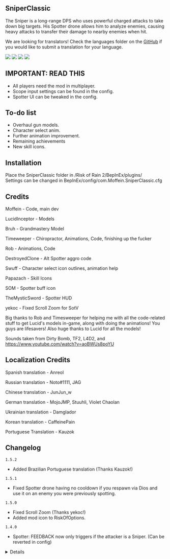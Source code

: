 ## SniperClassic
The Sniper is a long-range DPS who uses powerful charged attacks to take down big targets. His Spotter drone allows him to analyze enemies, causing heavy attacks to transfer their damage to nearby enemies when hit.

We are looking for translators! Check the languages folder on the [GitHub](https://github.com/moffein/sniperclassic/tree/master/language) if you would like to submit a translation for your language.

[![](https://i.imgur.com/vStU2Qf.jpg)]()
[![](https://i.imgur.com/CtGlb8K.jpg)]()
[![](https://i.imgur.com/GVvPEpp.jpg)]()
[![](https://i.imgur.com/xWzdIKu.png)]()

## IMPORTANT: READ THIS
- All players need the mod in multiplayer.
- Scope input settings can be found in the config.
- Spotter UI can be tweaked in the config.

## To-do list
- Overhaul gun models.
- Character select anim.
- Further animation improvement.
- Remaining achievements
- New skill icons.

## Installation
Place the SniperClassic folder in /Risk of Rain 2/BepInEx/plugins/  
Settings can be changed in BepInEx/config/com.Moffein.SniperClassic.cfg

## Credits

Moffein - Code, main dev

LucidInceptor - Models

Bruh - Grandmastery Model

Timeweeper - Chiropractor, Animations, Code, finishing up the fucker

Rob - Animations, Code

DestroyedClone - Alt Spotter aggro code

Swuff - Character select icon outlines, animation help

Papazach - Skill Icons

SOM - Spotter buff icon

TheMysticSword - Spotter HUD

yekoc - Fixed Scroll Zoom for SotV

Big thanks to Rob and Timesweeper for helping me with all the code-related stuff to get Lucid's models in-game, along with doing the animations! You guys are lifesavers! Also huge thanks to Lucid for all the models!

Sounds taken from Dirty Bomb, TF2, L4D2, and https://www.youtube.com/watch?v=aoBWUs8poYU

## Localization Credits

Spanish translation - Anreol

Russian translation - Noto#1111, JAG

Chinese translation - JunJun_w

German translation - MojoJMP, Stuuhli, Violet Chaolan

Ukrainian translation - Damglador

Korean translation - CaffeinePain

Portuguese Translation - Kauzok

## Changelog

`1.5.2`

- Added Brazilian Portuguese translation (Thanks Kauzok!)

`1.5.1`

- Fixed Spotter drone having no cooldown if you respawn via Dios and use it on an enemy you were previously spotting.

`1.5.0`

- Fixed Scroll Zoom (Thanks yekoc!)
- Added mod icon to RiskOfOptions.

`1.4.0`

- Spotter: FEEDBACK now only triggers if the attacker is a Sniper. (Can be reverted in config)

<details>

`1.3.2`

- Updated the localization files.

`1.3.1`

- Added Korean translation (Thanks CaffeinePain!)

`1.3.0`

- RiskOfOptions is now a softdependency instead of a harddependency.
- AssetBundle/Soundbank are no longer embedded in the DLL. This will reduce RAM usage.
- Enabled extra mastery skin by default in the config.
	- If updating, you will need to manually change your config to get it.

`1.2.11`

- Added French translation (Thanks FyreBW!)
- Disabled Lysate Cell interaction by default.
	- Existing configs need to be manually updated.

`1.2.10`

- Fixed EmoteAPI skeleton applying root motion on anims.

`1.2.9`

- Fixed EmoteAPI skeleton having weird legs.

`1.2.8`

- Increased Weakpoint damage from 40% -> 50%
- Added Ukrainian translation (Thanks Damglador!)

`1.2.7`

- Fixed Mark ping sound not playing online(?)

`1.2.6`

- Remembered to set CachedName field in SurvivorDef. Hopefully this will fix Eclipse progress not saving.

`1.2.5`

- Fixed Snipe always causing Spotter to trigger even when not fully-charged.

`1.2.4`

- Scope FOV is no longer affected by Frost Relic.

`1.2.3`

- Fixed Hard Impact being unable to headshot online.
- Fully-charged shots now will always trigger the Spotter.

`1.2.2`

- Fixed Steady Aim not saving the 3rdperson setting.

`1.2.1`

- Added missing Risk of Options dependency to Thunderstore manifest.

`1.2.0`

- CustomEmotesAPI support.
- Added Risk of Options support to some settings.
	- This may reset your keybinds, but you can now change them in-game.
	
- Steady Aim
	- All primaries can now headshot for an extra 40% TOTAL damage when fully charged.
		- Not considered a crit, still affected by crit chance.
		- Extra charge from Backup Mags is considered as overcharging your weapon beyond full charge.
	- Now remembers zoom level between stages.
	
	*Headshots are restricted to full-charge so that there needs to be an explicit choice between fast uncharged shots or big charged headshots, which helps differentiate him from Railgunner's quickscope-focused gameplay.*

- Hard Impact
	- Reduced charge time from 4s -> 3s
	- Reduced bullet drop by 50% (increased antigravity coefficient from 0.5 -> 0.75)
	
	*Being a projectile attack, lacking piercing, and harder headshots are already enough downsides for this skill, so the extra charge time isn't necessary. Lower bullet drop should make this more reliable at long range. Let me know if there's any enemies that are unheadshottable.*
	
- Spotter: FEEDBACK
	- Changed indicator visuals.
	- Indicator no longer rotates when Spotter is on a target.
	- Fixed target display size not scaling with screen resolution.
	- Target display now is located on the target's Weak Point.
	- Reduced damage transfer from 60% -> 50%
	- Lysate Cells reduce recharge time by 15%.
		- Stacks like Fuel Cells.
		- Multiplies off of attack speed multipliers.
		- Can be disabled in config.
	
	*Reverted to the damage used in earlier versions since headshot damage gets transferred.*

`1.1.3`

- Added a check to make sure that the mod loads after Inferno loads.

`1.1.2`

- Grandmastery skin can now unlock on Inferno.

`1.1.1`

- Fixed Spotter not showing up in the Character Select screen (bug introduced in 1.1.0)
- networked the backflip's stun effect for clients
- fixed item display initialization for other mods looking to add custom item displays
- added one (1) item display for laser scope

`1.1.0`

- Fixed Spotter not showing up for clients in multiplayer.
	- Bug was introduced by the DLC update.
- Increased visor glow to be similar to Railgunner.

`1.0.13`

- Fixed ClassicItems issues?

`1.0.12`

- Tweaked scope UI visuals. (Thanks TimeSweeper!)

`1.0.11`

- Added extra null check to item display code for mod compatibility.
- Added support for ClassicItems Scepter (untested).

`1.0.10`

- More language fixes. This should fix the German translation not working.

`1.0.9`

- Fixed incompatibility with ShowDeathCause(?)
	- German translation appears to be bugged due to this fix. Need to figure out what's causing it.

`1.0.8`

- Added DE translation (Thanks MojoJMP!)

`1.0.7`

- Added CN translation (Thanks Edge-R!)
- Fixed Spanish translation.
- Added extra authority checks to Spotter to reduce console spam.
	- Let me know if this causes any bugs.

`1.0.6`

- Fixed ItemDisplays (Thanks Timesweeper!)
	- DLC itemdisplays to come later
- Fixed buff icons.

`1.0.5`

- Added weakpoint to Sniper.

`1.0.4`
- Fixed for DLC update.
	- ItemDisplays are currently broken.
	- Changed the way language tokens are loaded.
		- For now, adding new languages will require changes to the code, instead of simply being able to create a new file+folder. Hoping to fix this later.
		
- Mark
	- Added config option to show ammo while sprinting.
	
- Steady Aim
	- Max charge per Backup Mag reduced from +100% -> +50%
	
	*Steady Aim was scaling a bit too hard off of a single white item.*
	
- Steady Aim Zoom Input Settings
	- Is now firstperson by default, can be toggled to thirdperson by pressing V (button can be changed in config).
		- The toggle button feels slightly unresponsive and I have no clue why.
	- Removed CSGO Zoom, Scroll Wheel Zoom, and Zoom In/Out Button settings.
	
	*Had to remove a bunch of settings since the update changed how camera stuff works, which broke the gradual FOV change settings. You now swap between thirdperson/firstperson by pressing a button to toggle it.*

`1.0.3`
- Added Russian translation (Thanks Noto#1111!)

`1.0.2`
- Fixed BuffDefs missing ScriptableObject names.
- Removed Steady Aim debug text.
- Slightly shortened Steady Aim description (changed "maximum" to "max").

`1.0.1`
- Fixed SkillDefs missing ScriptableObject names.
- readme fixes

`1.0.0`

*Huge thanks to TimeSweeper for coming in and pretty much finishing up everything that needed to be done with regards to animations, skins, and unlocks.*

- General
	- Added unlock requirement.
		- Can be force unlocked in config.
	- Added Mastery skin (Thanks LucidInceptor!)
	- Added Grandmastery skin (Thanks bruh!)
		- Unlocks on Typhoon and difficulities with an equivalent/higher scaling coefficient, along with Eclipse if you don't want to install external difficulty mods.
    - Gun models for alternate skills now appear in character select
    - Animations polished, including aiming up and down
	- Added placeholder character select anim.
		- Proper character select anim coming later, maybe.
    - Added missing item displays, and tweaked exsiting
      - Featuring proper goat hoof!
	- Added Spanish translation (Thanks Anreol!)
	
- Reload
	- New reload bar visuals.
	- Perfect/Good reload zone now increase in size with attack speed.
	- Fixed Reload UI showing over Command/Scrapper menus.
	
- Snipe
	- Now has crosshair bloom when firing.
		- This is purely cosmetic, the shot will always be perfectly accurate.
	
- Hard Impact
	- Bolt pull duration reduced from 0.6s -> 0.5s (same as Snipe)
		- Reload duration remains the same.
	- Now has crosshair bloom when firing.
		- This is purely cosmetic, the shot will always be perfectly accurate.

	*This should help make Hard Impact's shot rhythm feel a little less awkward.*
	
- Mark
	- Damage increased from 340% -> 360%
	- Clip size reduced from 6 -> 5
	- Steady Aim charge is now reset between each shot.
	- Perfect reloads no longer restore Secondary stocks.
	- Reloads now recharge your SPOTTER (50% cooldown for Perfect, 25% for Good)
	- Can now be spamfired with low accuracy (0.33s min duration)
	- Fixed a bug where the skill would be stuck at 0 shots when frozen mid-reload.
	
	*Mark had anti-synergy with SPOTTER: Feedback due to its lower per-shot damage. With this change, Mark can now trigger Feedback more often, but with lower damage than the other primary options. If you coordinate with teammates, you can abuse this to get huge damage if there are other burst characters on your team. Spamfire should help it feel more natural to use, instead of being forced to always wait out the whole 0.5s duration when firing.*
	
- Steady Aim.
	- Fixed anims not being synced online.
	- Fixed camera issues with Frost Relic.
	- Removed cooldown.
	- Backup Mags now increase max charge capacity.
		- +3s charge duration, +2x max charge mult
	- Now only stuns when fully charged.
			
	*Being unable to use the scope without wasting a cooldown felt awkward, and after playtesting with this, I've found that removing the cooldown doesn't actually make too much of a difference balancewise. Backup Mags increasing the max charge capacity also has the side effect of making attack speed more useful due to the increased maximum charge time.*
	
- Military Training (Backflip)
	- Now automatically activates sprint when used.
	- No longer affected by mods that modify Acrid's Leaps.
	- Now stuns nearby enemies.
	
*This effect should help turn this into a setup/combo tool, instead of purely being for repositioning.*
	
- Combat Training (Roll)
	- Cooldown increased from 4s -> 6s
	- Velocity increased 45%
	- Now automatically activates sprint when used.
	- Now gives 1s of invisibility.
	
*Invis + increased distance should hopefully make this better for actually evading attacks.*
	
- Spotter: FEEDBACK
	- Fixed anims not being synced online.
	- Separated skill cooldown from FEEDBACK cooldown.
		- Spotter can always be sent to different enemies, while FEEDBACK has its own cooldown.
	- FEEDBACK recharge is now handled via a debuff like Elemental Bands. (Credits to SOM for the buff icon!)
		- Can be cleansed with Blast Shower.
		- Recharge rate scales with Attack Speed.
	- Activation damage requirement increased from 400% -> 1000%
	- Lightning damage increased 50% -> 60%
	- Lightning range increased 20m -> 30m
	- Increased initial bounce targets from 1 -> 20
		- This was an oversight.
	- Bounces reduced from 5 -> 1
	- Targets per bounce reduced from 20 -> 3
		- Each of the initial 20 lightning targets can chain to up to 3 additional enemies each.
	- Added new Spotting HUD (Credits to TheMysticSword!)
		- Can be disabled in config if it's too obstructive.
	
	*Spotter felt pretty underwhelming for a 10s cooldown skill. Its range was too short to hit Wisps at times, and it would usually accidentally get triggered by other players due to its low activation requirement. Increased activation damage allows Sniper to shoot unscoped shots at spotted enemies without putting Feedback on cooldown, and ensures that only powerful attacks will trigger it. New cooldown behavior is intended to give Sniper a reason to stack attack speed, allowing him to pull off his signature move more often. FEEDBACK's lightning bounces have also been made much more consistent. While its potential range has been reduced, it should now reliably always hit enemies that are close to it.*
	
- SPOTTER: Disrupt
	- Now disabled by default.
		- Can be re-enabled via the Cursed config option (all players need to enable it).
	- Added attack speed scaling to the lightning damage.
	
	*Disrupt was removed because it was fundamentally incompatible with the new Spotter system and didn't have much synergy with Sniper's primaries. It's been left available in the config for those who still want to use it. I feel this would be better-suited for an equipment or a skill on a completely different survivor.*

`0.9.8`

- Spotted enemies now have a red glow.
- Added config option to sort Sniper among the vanilla survivors based on his planned unlock condition (disabled by default).

`0.9.7`

- Increased Mark damage from 320% -> 340%

This should put it at around the same spot it was when Sniper's damage was 15, since it's mainly just Snipe that was too strong damagewise.

`0.9.6`

- Increased base damage from 13 -> 14.
- Hard Impact now has sweetspot falloff (need to direct hit to get full damage).
- Increased Hard Impact damage from 500% -> 540%.
- Increased Hard Impact base radius from 4m -> 5m.

Most people agreed that 13 damage was too low so I'm bumping it up back to 14. Experimenting with sweetspot falloff on Hard Impact, since it bugged me that  you dont actually have to go for direct hits to deal full damage with it. Since this should make it a lot harder to use at range, it's getting a buff to its damage and blast radius to assist it. The damage buff essentially just makes it do the same damage it used to do when Sniper had 15 damage.

`0.9.5`

- Lowered base damage 15 -> 13.
I've been feeling Sniper's damage has been a bit too high for some time, so I'm experimenting with lowering it slightly. This change will still allow him to 1shot trash enemies on Stage 1, but he'll no longer be able to 1shot golems without items/levelups.

`0.9.4`

- Spotter: DISRUPT can now distract elite horde teleporter bosses.

`0.9.3`

- Fixed Spotter: DISRUPT only distracting bosses and not regular enemies. Now is only restricted from distracting teleporter bosses (isBoss), instead of all boss-type enemies (isChampion).
- Added vanish ending text.

`0.9.2`

- Fixed Steady Aim charging faster when reloading while scoped.

`0.9.1`

- Spotter: DISRUPT no longer distracts bosses.

`0.9.0`

Somewhat of an experimental update, trying out lots of different changes. The general idea is that I want to make Sniper's alt skills have a larger impact on how he plays. I think his base kit felt good to use, but it was pretty much the only way to play Sniper. With these changes and additions, I hope that Sniper will have much more replay value.
Let me know how these feel, and if they make Sniper too strong/weak, or if they make him awkward/better to play. Ping me, open an issue on the github, DM me. Every bit of feedback helps!

New special: Spotter: DISRUPT
- Analyze an enemy for 7 seconds, distracting nearby enemies and stunning them for 7x100% damage.
- Scepter version doubles the damage, AOE size, and enemy distraction range.

This skill should be familiar if you've played the original Starstorm mod for Risk of Rain 1. Instead of being a passive debuff targeted towards a single enemy, this Spotter mode actively damages enemies while drawing nearby enemies towards it. Special thanks to DestroyedClone for lending me the code for it!

General:
- Fixed Visions of Heresy permanently replacing Sniper's reload.
- Removed Smoke Grenade. I tried a lot of numbers, but I feel the skill is too flawed at its core to work.

Steady Aim:
- Steady Aim charge multiplier reduced 4x -> 3x
- Fixed scope overlay on ultrawide resolutions.

Steady Aim's max charge multiplier has been reduced to compensate for all of Sniper's primaries getting buffs to their uncharged damage. Overall compared to before, Sniper will be doing more damage when unscoped, while charged shots will do less damage in total than before (but still enough to 1shot a Golem with a fully charged Feedback + Snipe on stage 1).

Primaries:
- Reworked Hard Impact
	- Damage increased 480% -> 500%
	- Scope penalty removed.
	- Bolt pull time reduced 0.75s -> 0.6s
	- Charge time reduced 4.5s -> 4s
	- Reload bar length reduced 1.4s -> 1.0s
	- Now fires an explosive projectile that detonates on impact.
	- Blast radius scales with distance traveled.

Hard Impact was pretty much the same as Snipe, but with different numbers. The movement penalty didn't matter much since you could just backflip away. With these changes, I hope to give the skill a unique identity of its own, while still keeping the heavy and hard-hitting feeling of before.
	
- Snipe damage increased 360% -> 430%
- Added config to slow down Snipe's reload bar.

A common complaint about Snipe was that it couldn't 1shot trash on stage 1. Additionally, the whole reason Hard Impact existed originally was because Snipe's reload bar was too fast for some people to hit. Instead of trying to have 2 copies of the same skill but with different numbers, I want the default Snipe to be the only 'sniping' skill, and I want it to feel right to use. With the increased damage, Snipe should be able to 1shot beetles and lemurians on stage 1. To account for people who can't hit the fast reload timing, I've added a config option to slow it down. By default it will use RoR1's fast reload timing.

- Mark damage increased 300% -> 320%
- Mark reload bar length decreased 1.6s -> 1.2s
- Recoil reduced 90% while scoped.

To account for the lower value of fully charged shots, Mark has had a slight damage increase and a decent reload time decrease to compensate. I was hesitant to buff the damage too much due to feedback I received early-on about the skill being too strong compared to Sniper's other options, but let me know how this feels since I spent the least time testing with this.

Combat Training:
- Reduced cooldown to 4s, since a ground-based roll is inherently less valuable than Military Training's aerial backflip that allows Sniper to completely evade danger.

Spotter: FEEDBACK
- Manually recalling the Spotter now refunds skill cooldown based on the cooldown of Feedback.
- Increased skill cooldown 7s -> 10s.

`0.8.0`

- Removed Trickshot.
- Turns out I accidentally included Sniper's WiP Smoke Grenade skill so I guess it's a feature now.
- Fixed a load error related to the Smoke Grenade.

`0.7.1`

- Buffed Mark damage from 290% to 300%
- Fixed Mark stunning on every shot
- Disabled Spotter's move speed slow when the King's Kombat Arena gamemode is active. Get the mod at https://thunderstore.io/package/kinggrinyov/KingKombatArena/ . This nerf can be disabled in the config.
Next update will be a skill update to give Sniper more variety to his loadouts and playstyle. Current plan is to scrap Trickshot due to the skill being generally underwhelming, and to rework Hard Impact into a projectile-based skill like the Kraber from Overwatch. Other stuff are planned but are still in the process of being developed.

`0.7.0`

- Added Alt Secondary: Trickshot. Currently missing anims.
	- The damage bonus from using this skill can stack!
- Steady Aim now stuns regardless of charge percentage.
- Spotter skill cooldown reduced from 10s -> 7s. Chain Lightning cooldown remains the same.
- Added Spotter: OVERLOAD (Scepter Skill)
	- Doubles chain lightning damage and range.
- Removed debug text when using Visions of Heresy.
- Improved Vengeance AI. Enemy Snipers will shoot a lot more often now.

`0.6.8`

- Updated for Anniversary Hotfix update.

`0.6.7`

- Fixed survivor select position.

`0.6.6`

- Moved back to R2API.

`0.6.5`

- Remembered to include dll this time

`0.6.4`

- Fixed Hard Impact disabling jumping even after unscoping.
- Fixed missing Spotter debuff icon.

`0.6.3`

- Fixed item displays.
	- Anniversary update item displays will come later.

`0.6.2`

- BUG: Item displays currently broken. Will fix soon.
- Mod moved from R2API to EnigmaticThunder.
- Charge no longer affects force for all primaries.
- Snipe force increased 500 -> 2000 (same as MUL-T Rebar)
- Hard Impact force increased 750 -> 2500
- Mark force increased 250 -> 1000
- Combat Training duration reduced 0.5 -> 0.4
- Combat Training initial speed increased 5 -> 6
- Spotter Chain Lightning damage increased from 40% TOTAL -> 50% TOTAL
- Spotter armor debuff increased -20 -> -25

`0.6.1`

- Moved Utility auto-reload behind an Authority check (just some under-the-hood networking stuff).
- Fixed incorrect version numbering.

`0.6.0`

- Rewrote code for all primaries.
	- This fixes the bug where the skill icon would get stuck as the reload icon in multiplayer.
	- Reloading no longer cancels sprint (but firing your weapon still does).
	- Holding down the fire button after reloading will make you fire as soon as your next shot is ready.
	- Reload bar no longer lingers when frozen mid-reload.
	- Scope charge now properly stays at 0 while reloading instead of appearing to gain charge before getting reset.
- Improved reload sound syncing in multiplayer.
- The reload bar now turns red when performing a bad reload on all primaries.
- Snipe bolt pull time increased from 0.4s to 0.5s
- Mark empty ping sound now plays in multiplayer.
- Mark damage reduced 300% -> 280%
- Heavy Snipe renamed to Hard Impact.
- Hard Impact bolt pull time increased from 0.4s to 0.75s
- Duck and Cover renamed to Combat Training.
- Increased default scroll wheel zoom speed from 20 -> 30
- Charged shot sound now plays in multiplayer.

`0.5.4`

- Visions of Heresy is now affected by the scope.
	- Scoping in will make Visions cost 2 ammo, but deal double damage regardless of charge.
	- Scope Charge multiplier is applied on top of the scope damage multiplier of Visions.
	
`0.5.3`

- Tweaked skill icons.
- Firing animation tweaks.
- Fixed scope movement penalties not applying in multiplayer.
- Roll renamed to Duck and Cover.
- Duck and Cover distance reduced. Re-enabled trimping on roll (was broken due to some unused testing stuff from pre-release).
- Backflip renamed to Military Training.
- Backflip is now the default utility.
- Spotter: Feedback proc coefficient increased 0.33 -> 0.5

`0.5.2`

- Fixed Crowbar/Rejuvenation Rack/Elemental Band displays
- Moved Resonance Disk display to Sniper's shoulder.

`0.5.1`

- Adjusted/added a lot of animations
- Added spotter idle animations
- Added new Backflip utility
- Added new bullet tracers
- Added work in progress ragdoll

`0.5.0`

- Release

</details>
